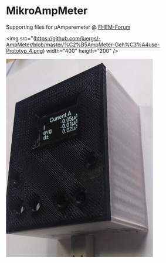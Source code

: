 # MikroAmpMeter
Supporting files for &#181;Amperemeter @ [FHEM-Forum](https://forum.fhem.de/index.php?topic=104466.msg1016949#msg1016949)


<img src="(https://github.com/juergs/-AmpMeter/blob/master/%C2%B5AmpMeter-Geh%C3%A4use-Prototyp_4.png) width="400" heigth="200" />

<img src="https://github.com/juergs/-AmpMeter/blob/master/%C2%B5AmpMeter-Geh%C3%A4use-Prototyp_5.2.png" width="400" heigth="200" />

